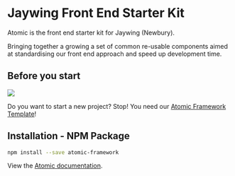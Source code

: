 # Jaywing Front End Starter Kit

Atomic is the front end starter kit for Jaywing (Newbury).

Bringing together a growing a set of common re-usable components aimed at standardising our front end approach and speed
up development time.


## Before you start

![](https://i.imgflip.com/25me08.jpg)


Do you want to start a new project? Stop! You need our [Atomic Framework Template](https://github.com/Jaywing/atomic-framework-template)!

## Installation - NPM Package

```bash
npm install --save atomic-framework
```

View the [Atomic documentation](http://atomic.preview8.jaywing.com/docs/).
